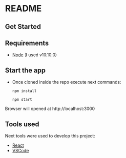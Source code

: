 # README #



## Get Started ##

## Requirements
* [Node](https://nodejs.org/en/download/) (I used v10.10.0)

## Start the app

* Once cloned inside the repo execute next commands: 
   
	 `npm install`

	 `npm start`
	 
Browser will opened at http://localhost:3000

## Tools used ##
Next tools were used to develop this project:
* [React](https://facebook.github.io/react/docs/react-component.html)
* [VSCode](https://code.visualstudio.com/docs/getstarted/introvideos)